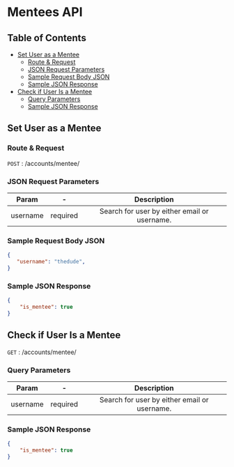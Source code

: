 # Mentees API <!-- omit in toc -->

## Table of Contents <!-- omit in toc -->

- [Set User as a Mentee](#set-user-as-a-mentee)
  - [Route & Request](#route--request)
  - [JSON Request Parameters](#json-request-parameters)
  - [Sample Request Body JSON](#sample-request-body-json)
  - [Sample JSON Response](#sample-json-response)
- [Check if User Is a Mentee](#check-if-user-is-a-mentee)
  - [Query Parameters](#query-parameters)
  - [Sample JSON Response](#sample-json-response-1)

## Set User as a Mentee

### Route & Request

``` POST ``` : /accounts/mentee/

### JSON Request Parameters

**Param**|**-** |**Description**
:-----:|:-----: |:-----:
username|required| Search for user by either email or username.

### Sample Request Body JSON

``` JSON
{
   "username": "thedude",
}
```

### Sample JSON Response

``` JSON
{
    "is_mentee": true
}
```

## Check if User Is a Mentee

``` GET ``` : /accounts/mentee/

### Query Parameters

**Param**|**-** |**Description**
:-----:|:-----: |:-----:
username|required| Search for user by either email or username.

### Sample JSON Response

``` JSON
{
    "is_mentee": true
}
```
